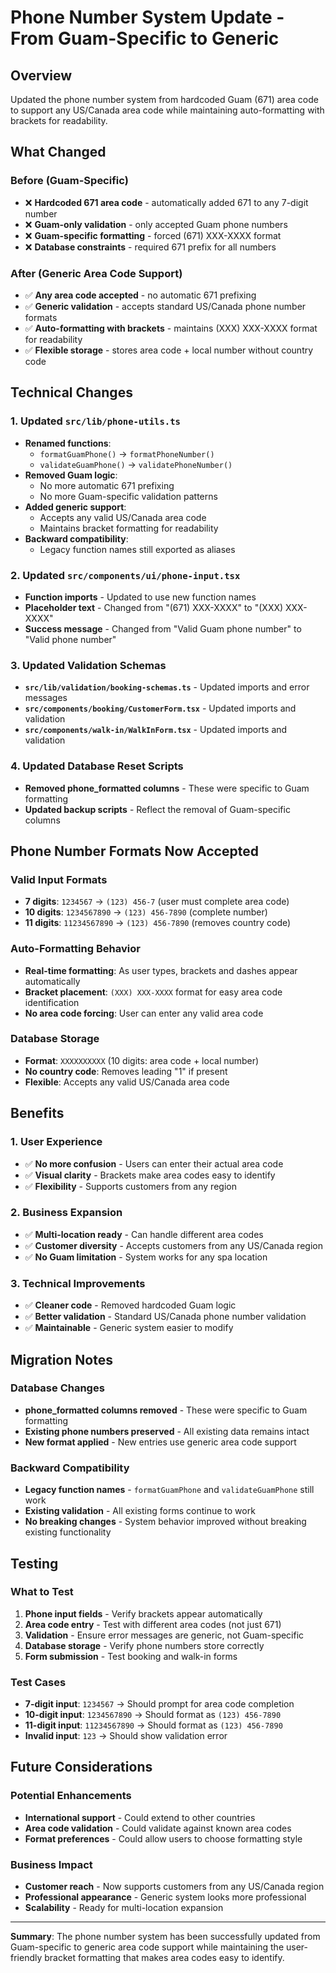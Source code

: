 # Phone Number System Update - From Guam-Specific to Generic

## Overview
Updated the phone number system from hardcoded Guam (671) area code to support any US/Canada area code while maintaining auto-formatting with brackets for readability.

## What Changed

### Before (Guam-Specific)
- ❌ **Hardcoded 671 area code** - automatically added 671 to any 7-digit number
- ❌ **Guam-only validation** - only accepted Guam phone numbers
- ❌ **Guam-specific formatting** - forced (671) XXX-XXXX format
- ❌ **Database constraints** - required 671 prefix for all numbers

### After (Generic Area Code Support)
- ✅ **Any area code accepted** - no automatic 671 prefixing
- ✅ **Generic validation** - accepts standard US/Canada phone number formats
- ✅ **Auto-formatting with brackets** - maintains (XXX) XXX-XXXX format for readability
- ✅ **Flexible storage** - stores area code + local number without country code

## Technical Changes

### 1. Updated `src/lib/phone-utils.ts`
- **Renamed functions**:
  - `formatGuamPhone()` → `formatPhoneNumber()`
  - `validateGuamPhone()` → `validatePhoneNumber()`
- **Removed Guam logic**:
  - No more automatic 671 prefixing
  - No more Guam-specific validation patterns
- **Added generic support**:
  - Accepts any valid US/Canada area code
  - Maintains bracket formatting for readability
- **Backward compatibility**:
  - Legacy function names still exported as aliases

### 2. Updated `src/components/ui/phone-input.tsx`
- **Function imports** - Updated to use new function names
- **Placeholder text** - Changed from "(671) XXX-XXXX" to "(XXX) XXX-XXXX"
- **Success message** - Changed from "Valid Guam phone number" to "Valid phone number"

### 3. Updated Validation Schemas
- **`src/lib/validation/booking-schemas.ts`** - Updated imports and error messages
- **`src/components/booking/CustomerForm.tsx`** - Updated imports and validation
- **`src/components/walk-in/WalkInForm.tsx`** - Updated imports and validation

### 4. Updated Database Reset Scripts
- **Removed phone_formatted columns** - These were specific to Guam formatting
- **Updated backup scripts** - Reflect the removal of Guam-specific columns

## Phone Number Formats Now Accepted

### Valid Input Formats
- **7 digits**: `1234567` → `(123) 456-7` (user must complete area code)
- **10 digits**: `1234567890` → `(123) 456-7890` (complete number)
- **11 digits**: `11234567890` → `(123) 456-7890` (removes country code)

### Auto-Formatting Behavior
- **Real-time formatting**: As user types, brackets and dashes appear automatically
- **Bracket placement**: `(XXX) XXX-XXXX` format for easy area code identification
- **No area code forcing**: User can enter any valid area code

### Database Storage
- **Format**: `XXXXXXXXXX` (10 digits: area code + local number)
- **No country code**: Removes leading "1" if present
- **Flexible**: Accepts any valid US/Canada area code

## Benefits

### 1. **User Experience**
- ✅ **No more confusion** - Users can enter their actual area code
- ✅ **Visual clarity** - Brackets make area codes easy to identify
- ✅ **Flexibility** - Supports customers from any region

### 2. **Business Expansion**
- ✅ **Multi-location ready** - Can handle different area codes
- ✅ **Customer diversity** - Accepts customers from any US/Canada region
- ✅ **No Guam limitation** - System works for any spa location

### 3. **Technical Improvements**
- ✅ **Cleaner code** - Removed hardcoded Guam logic
- ✅ **Better validation** - Standard US/Canada phone number validation
- ✅ **Maintainable** - Generic system easier to modify

## Migration Notes

### Database Changes
- **phone_formatted columns removed** - These were specific to Guam formatting
- **Existing phone numbers preserved** - All existing data remains intact
- **New format applied** - New entries use generic area code support

### Backward Compatibility
- **Legacy function names** - `formatGuamPhone` and `validateGuamPhone` still work
- **Existing validation** - All existing forms continue to work
- **No breaking changes** - System behavior improved without breaking existing functionality

## Testing

### What to Test
1. **Phone input fields** - Verify brackets appear automatically
2. **Area code entry** - Test with different area codes (not just 671)
3. **Validation** - Ensure error messages are generic, not Guam-specific
4. **Database storage** - Verify phone numbers store correctly
5. **Form submission** - Test booking and walk-in forms

### Test Cases
- **7-digit input**: `1234567` → Should prompt for area code completion
- **10-digit input**: `1234567890` → Should format as `(123) 456-7890`
- **11-digit input**: `11234567890` → Should format as `(123) 456-7890`
- **Invalid input**: `123` → Should show validation error

## Future Considerations

### Potential Enhancements
- **International support** - Could extend to other countries
- **Area code validation** - Could validate against known area codes
- **Format preferences** - Could allow users to choose formatting style

### Business Impact
- **Customer reach** - Now supports customers from any US/Canada region
- **Professional appearance** - Generic system looks more professional
- **Scalability** - Ready for multi-location expansion

---

**Summary**: The phone number system has been successfully updated from Guam-specific to generic area code support while maintaining the user-friendly bracket formatting that makes area codes easy to identify.
